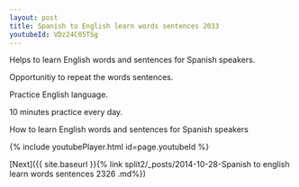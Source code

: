 ```yaml
---
layout: post
title: Spanish to English learn words sentences 2033 
youtubeId: VDz24C05TSg
---
```

 
 
Helps to learn English words and sentences for Spanish speakers.

Opportunitiy to repeat the words sentences. 

Practice English language. 
 
10 minutes practice every day. 
 
How to learn English words and sentences for Spanish speakers 
 
{% include youtubePlayer.html id=page.youtubeId %}
 
 
[Next]({{ site.baseurl }}{% link  split2/_posts/2014-10-28-Spanish to english learn words sentences 2326 .md%})
 
